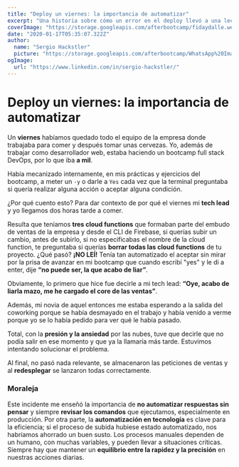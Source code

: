 ```yaml
---
title: "Deploy un viernes: la importancia de automatizar"
excerpt: "Una historia sobre cómo un error en el deploy llevó a una lección importante sobre la automatización y la atención al detalle."
coverImage: "https://storage.googleapis.com/afterbootcamp/fidaydalle.webp"
date: "2020-01-17T05:35:07.322Z"
author:
  name: "Sergio Hackstler"
  picture: "https://storage.googleapis.com/afterbootcamp/WhatsApp%20Image%202024-06-30%20at%2023.28.13.jpeg"
ogImage:
  url: "https://www.linkedin.com/in/sergio-hackstler/"
---
```


# Deploy un viernes: la importancia de automatizar

Un **viernes** habíamos quedado todo el equipo de la empresa donde trabajaba para comer y después tomar unas cervezas. Yo, además de trabajar como desarrollador web, estaba haciendo un bootcamp full stack DevOps, por lo que iba **a mil**.

Había mecanizado internamente, en mis prácticas y ejercicios del bootcamp, a meter un `-y` o darle a `Yes` cada vez que la terminal preguntaba si quería realizar alguna acción o aceptar alguna condición.

¿Por qué cuento esto? Para dar contexto de por qué el viernes mi **tech lead** y yo llegamos dos horas tarde a comer.

Resulta que teníamos **tres cloud functions** que formaban parte del embudo de ventas de la empresa y desde el CLI de Firebase, si querías subir un cambio, antes de subirlo, si no especificabas el nombre de la cloud function, te preguntaba si querías **borrar todas las cloud functions** de tu proyecto. ¿Qué pasó? **¡NO LEÍ!** Tenía tan automatizado el aceptar sin mirar por la prisa de avanzar en mi bootcamp que cuando escribí "yes" y le di a enter, dije **“no puede ser, la que acabo de liar”**.

Obviamente, lo primero que hice fue decirle a mi tech lead: **“Oye, acabo de liarla mazo, me he cargado el core de las ventas”**.

Además, mi novia de aquel entonces me estaba esperando a la salida del coworking porque se había desmayado en el trabajo y había venido a verme porque yo se lo había pedido para ver qué le había pasado.

Total, con la **presión y la ansiedad** por las nubes, tuve que decirle que no podía salir en ese momento y que ya la llamaría más tarde. Estuvimos intentando solucionar el problema.

Al final, no pasó nada relevante, se almacenaron las peticiones de ventas y al **redesplegar** se lanzaron todas correctamente.

### Moraleja

Este incidente me enseñó la importancia de **no automatizar respuestas sin pensar** y siempre **revisar los comandos** que ejecutamos, especialmente en producción. Por otra parte, la **automatización en tecnología** es clave para la eficiencia; si el proceso de subida hubiese estado automatizado, nos habríamos ahorrado un buen susto. Los procesos manuales dependen de un humano, con muchas variables, y pueden llevar a situaciones críticas. Siempre hay que mantener un **equilibrio entre la rapidez y la precisión** en nuestras acciones diarias.
